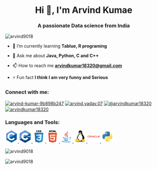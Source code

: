 <h1 align="center">Hi 👋, I'm Arvind Kumae</h1>
<h3 align="center">A passionate Data science from India</h3>

<p align="left"> <img src="https://komarev.com/ghpvc/?username=arvind9018&label=Profile%20views&color=0e75b6&style=flat" alt="arvind9018" /> </p>

- 🌱 I’m currently learning **Tablue, R programing**

- 💬 Ask me about **Java, Python, C and C++**

- 📫 How to reach me **arvindkumar18320@gmail.com**

- ⚡ Fun fact **I think I am very funny and Serious**

<h3 align="left">Connect with me:</h3>
<p align="left">
<a href="https://linkedin.com/in/arvind-kumar-9b898b247" target="blank"><img align="center" src="https://raw.githubusercontent.com/rahuldkjain/github-profile-readme-generator/master/src/images/icons/Social/linked-in-alt.svg" alt="arvind-kumar-9b898b247" height="30" width="40" /></a>
<a href="https://instagram.com/arvind.yadav.07" target="blank"><img align="center" src="https://raw.githubusercontent.com/rahuldkjain/github-profile-readme-generator/master/src/images/icons/Social/instagram.svg" alt="arvind.yadav.07" height="30" width="40" /></a>
<a href="https://www.hackerrank.com/@arvindkumar18320" target="blank"><img align="center" src="https://raw.githubusercontent.com/rahuldkjain/github-profile-readme-generator/master/src/images/icons/Social/hackerrank.svg" alt="@arvindkumar18320" height="30" width="40" /></a>
<a href="https://www.leetcode.com/arvindkumar18320" target="blank"><img align="center" src="https://raw.githubusercontent.com/rahuldkjain/github-profile-readme-generator/master/src/images/icons/Social/leet-code.svg" alt="arvindkumar18320" height="30" width="40" /></a>
</p>

<h3 align="left">Languages and Tools:</h3>
<p align="left"> <a href="https://www.cprogramming.com/" target="_blank" rel="noreferrer"> <img src="https://raw.githubusercontent.com/devicons/devicon/master/icons/c/c-original.svg" alt="c" width="40" height="40"/> </a> <a href="https://www.w3schools.com/cpp/" target="_blank" rel="noreferrer"> <img src="https://raw.githubusercontent.com/devicons/devicon/master/icons/cplusplus/cplusplus-original.svg" alt="cplusplus" width="40" height="40"/> </a> <a href="https://www.w3schools.com/css/" target="_blank" rel="noreferrer"> <img src="https://raw.githubusercontent.com/devicons/devicon/master/icons/css3/css3-original-wordmark.svg" alt="css3" width="40" height="40"/> </a> <a href="https://www.w3.org/html/" target="_blank" rel="noreferrer"> <img src="https://raw.githubusercontent.com/devicons/devicon/master/icons/html5/html5-original-wordmark.svg" alt="html5" width="40" height="40"/> </a> <a href="https://www.java.com" target="_blank" rel="noreferrer"> <img src="https://raw.githubusercontent.com/devicons/devicon/master/icons/java/java-original.svg" alt="java" width="40" height="40"/> </a> <a href="https://www.linux.org/" target="_blank" rel="noreferrer"> <img src="https://raw.githubusercontent.com/devicons/devicon/master/icons/linux/linux-original.svg" alt="linux" width="40" height="40"/> </a> <a href="https://www.oracle.com/" target="_blank" rel="noreferrer"> <img src="https://raw.githubusercontent.com/devicons/devicon/master/icons/oracle/oracle-original.svg" alt="oracle" width="40" height="40"/> </a> <a href="https://www.python.org" target="_blank" rel="noreferrer"> <img src="https://raw.githubusercontent.com/devicons/devicon/master/icons/python/python-original.svg" alt="python" width="40" height="40"/> </a> </p>

<p><img align="center" src="https://github-readme-stats.vercel.app/api/top-langs?username=arvind9018&show_icons=true&locale=en&layout=compact" alt="arvind9018" /></p>

<p><img align="center" src="https://github-readme-streak-stats.herokuapp.com/?user=arvind9018&" alt="arvind9018" /></p>
